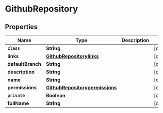 

# GithubRepository


## Properties

Name | Type | Description | Notes
------------ | ------------- | ------------- | -------------
**`class`** | **String** |  |  [optional]
**links** | [**GithubRepositorylinks**](GithubRepositorylinks.md) |  |  [optional]
**defaultBranch** | **String** |  |  [optional]
**description** | **String** |  |  [optional]
**name** | **String** |  |  [optional]
**permissions** | [**GithubRepositorypermissions**](GithubRepositorypermissions.md) |  |  [optional]
**`private`** | **Boolean** |  |  [optional]
**fullName** | **String** |  |  [optional]



